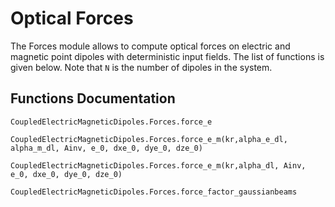  # Optical Forces

The Forces module allows to compute optical forces on electric and magnetic point dipoles with deterministic input fields. The list of functions is given below. Note that `N` is the number of dipoles in the system. 
 
 ## Functions Documentation

```@docs
CoupledElectricMagneticDipoles.Forces.force_e
```

```@docs
CoupledElectricMagneticDipoles.Forces.force_e_m(kr,alpha_e_dl, alpha_m_dl, Ainv, e_0, dxe_0, dye_0, dze_0)
```

```@docs
CoupledElectricMagneticDipoles.Forces.force_e_m(kr,alpha_dl, Ainv, e_0, dxe_0, dye_0, dze_0)
```

```@docs
CoupledElectricMagneticDipoles.Forces.force_factor_gaussianbeams
```
